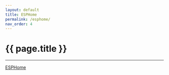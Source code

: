 ```yaml
---
layout: default
title: ESPHome
permalink: /esphome/
nav_order: 4
---
```


# {{ page.title }}

* * *

[ESPHome](https://esphome.io/)